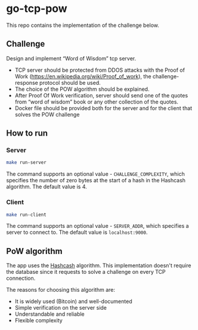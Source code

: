 # go-tcp-pow

This repo contains the implementation of the challenge below.

## Challenge

Design and implement “Word of Wisdom” tcp server.
* TCP server should be protected from DDOS attacks with the Proof of Work (https://en.wikipedia.org/wiki/Proof_of_work), the challenge-response protocol should be used.
* The choice of the POW algorithm should be explained.
* After Proof Of Work verification, server should send one of the quotes from “word of wisdom” book or any other collection of the quotes.
* Docker file should be provided both for the server and for the client that solves the POW challenge

## How to run

### Server
   ```bash
   make run-server
   ```
   The command supports an optional value - `CHALLENGE_COMPLEXITY`, which specifies the number of zero bytes at the start of a hash in the Hashcash algorithm. The default value is 4.


### Client 
   ```bash
   make run-client
   ```
  The command supports an optional value - `SERVER_ADDR`, which specifies a server to connect to. The default value is `localhost:9000`. 

## PoW algorithm

The app uses the [Hashcash](https://en.wikipedia.org/wiki/Hashcash) algorithm. This implementation doesn't require the database since it requests to solve a challenge on every TCP connection.

The reasons for choosing this algorithm are:
* It is widely used (Bitcoin) and well-documented
* Simple verification on the server side
* Understandable and reliable
* Flexible complexity


